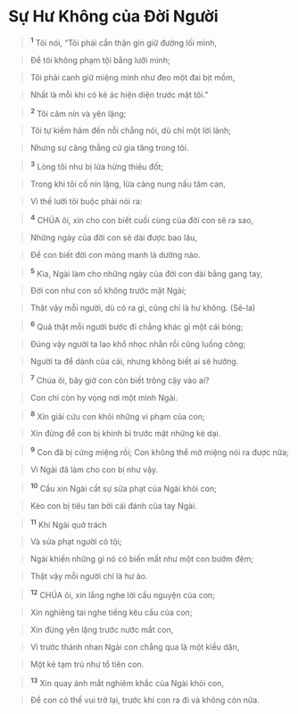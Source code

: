 

# Sự Hư Không của Đời Người

> <sup><b>1</b></sup> Tôi nói, “Tôi phải cẩn thận gìn giữ đường lối mình,
>


> Để tôi không phạm tội bằng lưỡi mình;
>


> Tôi phải canh giữ miệng mình như đeo một đai bịt mồm,
>


> Nhất là mỗi khi có kẻ ác hiện diện trước mặt tôi.”
>


> <sup><b>2</b></sup> Tôi câm nín và yên lặng;
>


> Tôi tự kiềm hãm đến nỗi chẳng nói, dù chỉ một lời lành;
>


> Nhưng sự căng thẳng cứ gia tăng trong tôi.
>


> <sup><b>3</b></sup> Lòng tôi như bị lửa hừng thiêu đốt;
>


> Trong khi tôi cố nín lặng, lửa càng nung nấu tâm can,
>


> Vì thế lưỡi tôi buộc phải nói ra:
>


> <sup><b>4</b></sup> CHÚA ôi, xin cho con biết cuối cùng của đời con sẽ ra sao,
>


> Những ngày của đời con sẽ dài được bao lâu,
>


> Để con biết đời con mỏng manh là dường nào.
>


> <sup><b>5</b></sup> Kìa, Ngài làm cho những ngày của đời con dài bằng gang tay,
>


> Đời con như con số không trước mặt Ngài;
>


> Thật vậy mỗi người, dù có ra gì, cũng chỉ là hư không. (Sê-la)
>


> <sup><b>6</b></sup> Quả thật mỗi người bước đi chẳng khác gì một cái bóng;
>


> Đúng vậy người ta lao khổ nhọc nhằn rồi cũng luống công;
>


> Người ta để dành của cải, nhưng không biết ai sẽ hưởng.
>


> <sup><b>7</b></sup> Chúa ôi, bây giờ con còn biết trông cậy vào ai?
>


> Con chỉ còn hy vọng nơi một mình Ngài.
>


> <sup><b>8</b></sup> Xin giải cứu con khỏi những vi phạm của con;
>


> Xin đừng để con bị khinh bỉ trước mặt những kẻ dại.
>


> <sup><b>9</b></sup> Con đã bị cứng miệng rồi; Con không thể mở miệng nói ra được nữa;
>


> Vì Ngài đã làm cho con bị như vậy.
>


> <sup><b>10</b></sup> Cầu xin Ngài cất sự sửa phạt của Ngài khỏi con;
>


> Kẻo con bị tiêu tan bởi cái đánh của tay Ngài.
>


> <sup><b>11</b></sup> Khi Ngài quở trách
>


> Và sửa phạt người có tội;
>


> Ngài khiến những gì nó có biến mất như một con bướm đêm;
>


> Thật vậy mỗi người chỉ là hư ảo.
>


> <sup><b>12</b></sup> CHÚA ôi, xin lắng nghe lời cầu nguyện của con;
>


> Xin nghiêng tai nghe tiếng kêu cầu của con;
>


> Xin đừng yên lặng trước nước mắt con,
>


> Vì trước thánh nhan Ngài con chẳng qua là một kiều dân,
>


> Một kẻ tạm trú như tổ tiên con.
>


> <sup><b>13</b></sup> Xin quay ánh mắt nghiêm khắc của Ngài khỏi con,
>


> Để con có thể vui trở lại, trước khi con ra đi và không còn nữa.
>

